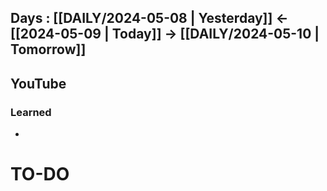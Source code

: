 ## Days : [[DAILY/2024-05-08 | Yesterday]]  <- [[2024-05-09 | Today]]  -> [[DAILY/2024-05-10 | Tomorrow]]


## YouTube


### Learned
- 

# TO-DO
